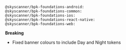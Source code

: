 `@skyscanner/bpk-foundations-android:` </br>
`@skyscanner/bpk-foundations-common:` </br>
`@skyscanner/bpk-foundations-ios:` </br>
`@skyscanner/bpk-foundations-react-native:` </br>
`@skyscanner/bpk-foundations-web:` </br>

**Breaking**

- Fixed banner colours to include Day and Night tokens